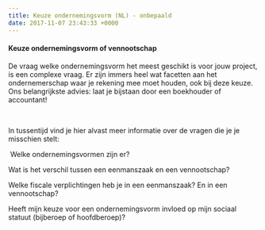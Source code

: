 ```yaml
---
title: Keuze ondernemingsvorm (NL) - onbepaald
date: 2017-11-07 23:43:33 +0000
---
```

#### Keuze ondernemingsvorm of vennootschap

De vraag welke ondernemingsvorm het meest geschikt is voor jouw project, is een complexe vraag. Er zijn immers heel wat facetten aan het ondernemerschap waar je rekening mee moet houden, ook bij deze keuze. Ons belangrijkste advies: laat je bijstaan door een boekhouder of accountant!

 

In tussentijd vind je hier alvast meer informatie over de vragen die je je misschien stelt:

 Welke ondernemingsvormen zijn er?

Wat is het verschil tussen een eenmanszaak en een vennootschap?

Welke fiscale verplichtingen heb je in een eenmanszaak? En in een vennootschap?

Heeft mijn keuze voor een ondernemingsvorm invloed op mijn sociaal statuut (bijberoep of hoofdberoep)?